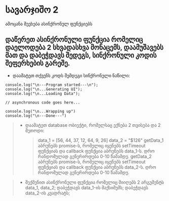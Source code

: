 # სავარჯიშო 2

ამოცანა შეეხება ასინქრონულ ფუნქციებს

## დაწერეთ ასინქრონული ფუნქცია რომელიც დაელოდება 2 სხვადასხვა მონაცემს, დაამუშავებს მათ და დაბეჭდავს შედეგს, სინქრონული კოდის შეფერხების გარეშე.

- დაამატეთ თქვენს კოდს შემდეგი სინქრონული ნაწილი:

```
console.log("\n---Program started---\n");
console.log("\n...Generating UI");
console.log("\n...Loading Data");

// asynchronous code goes here...

console.log("\n...Wrapping up")
console.log("\n---Done---")
```

> - დაამატეთ database ობიექტი, რომელსაც ექნება 2 თვისება და 2 მეთოდი:
>   > data_1 = [56, 44, 37, 12, 64, 9, 26]
>   > data_2 = "$126"
>   > getData_1 აბრუნებს promise-ს, რომელიც იყენებს setTimeout ფუნქციას და callback ფუნქცია აბრუნებს data_1-ს. დრო რანდომულად გენერირდება 0-10 წამამდე.
>   > getData_2 აბრუნებს promise-ს, რომელიც იყენებს setTimeout ფუნქციას და callback ფუნქცია აბრუნებს data_2-ს. დრო რანდომულად გენერირდება 0-10 წამამდე.

> - შექმენით ასინქრონული ფუნქცია რომელიც მიიღებს 2 არგუმენტს
>   data_1, data_2;
>   დაბეჭდავს data_1-ის მაქსიმუმს;
>   დაბეჭდავს data_2-ის კვადრატს;
